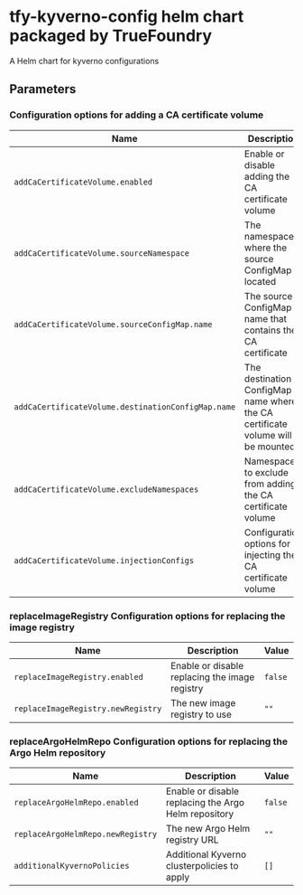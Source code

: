 # tfy-kyverno-config helm chart packaged by TrueFoundry
A Helm chart for kyverno configurations

## Parameters

### Configuration options for adding a CA certificate volume

| Name                                               | Description                                                                    | Value         |
| -------------------------------------------------- | ------------------------------------------------------------------------------ | ------------- |
| `addCaCertificateVolume.enabled`                   | Enable or disable adding the CA certificate volume                             | `false`       |
| `addCaCertificateVolume.sourceNamespace`           | The namespace where the source ConfigMap is located                            | `truefoundry` |
| `addCaCertificateVolume.sourceConfigMap.name`      | The source ConfigMap name that contains the CA certificate                     | `ca-pemstore` |
| `addCaCertificateVolume.destinationConfigMap.name` | The destination ConfigMap name where the CA certificate volume will be mounted | `ca-pemstore` |
| `addCaCertificateVolume.excludeNamespaces`         | Namespaces to exclude from adding the CA certificate volume                    | `[]`          |
| `addCaCertificateVolume.injectionConfigs`          | Configuration options for injecting the CA certificate volume                  | `[]`          |

### replaceImageRegistry Configuration options for replacing the image registry

| Name                               | Description                                    | Value   |
| ---------------------------------- | ---------------------------------------------- | ------- |
| `replaceImageRegistry.enabled`     | Enable or disable replacing the image registry | `false` |
| `replaceImageRegistry.newRegistry` | The new image registry to use                  | `""`    |

### replaceArgoHelmRepo Configuration options for replacing the Argo Helm repository

| Name                              | Description                                          | Value   |
| --------------------------------- | ---------------------------------------------------- | ------- |
| `replaceArgoHelmRepo.enabled`     | Enable or disable replacing the Argo Helm repository | `false` |
| `replaceArgoHelmRepo.newRegistry` | The new Argo Helm registry URL                       | `""`    |
| `additionalKyvernoPolicies`       | Additional Kyverno clusterpolicies to apply          | `[]`    |
